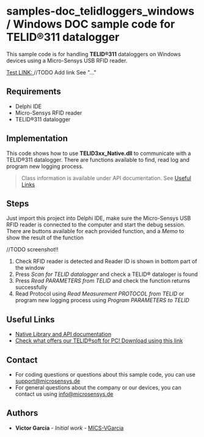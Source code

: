# samples-doc_telidloggers_windows / Windows DOC sample code for TELID®311 datalogger
This sample code is for handling **TELID®311** dataloggers on Windows devices using a Micro-Sensys USB RFID reader.

[Test LINK: ](../doc/communication-modes/spc)
//TODO Add link See "..."

## Requirements
* Delphi IDE
* Micro-Sensys RFID reader
* TELID®311 datalogger

## Implementation
This code shows how to use **TELID3xx_Native.dll** to communicate with a TELID®311 datalogger. 
There are functions available to find, read log and program new logging process.

> Class information is available under API documentation. See [Useful Links](#Useful-Links)

## Steps
Just import this project into Delphi IDE, make sure the Micro-Sensys USB RFID reader is connected to the computer and start the debug session.
There are buttons available for each provided function, and a *Memo* to show the result of the function

//TODO screenshot!!
<!--- ![Screenshot](screenshot/SampleApp_SpcControl_AndroidJava.png) --->

 1. Check RFID reader is detected and Reader ID is shown in bottom part of the window
 2. Press *Scan for TELID datalogger* and check a TELID® dataloger is found
 3. Press *Read PARAMETERS from TELID* and check the function returns successfully
 4. Read Protocol using *Read Measurement PROTOCOL from TELID* or program new logging process using *Program PARAMETERS to TELID*

## Useful Links

 - [Native Library and API documentation](https://www.microsensys.de/downloads/DevSamples/Libraries/Windows/TELID300%20-%20native%20library/)
 - [Check what offers our TELID®soft for PC! Download using this link](https://www.microsensys.de/downloads/CDContent%20TELIDsoft.zip)

## Contact

* For coding questions or questions about this sample code, you can use [support@microsensys.de](mailto:support@microsensys.de)
* For general questions about the company or our devices, you can contact us using [info@microsensys.de](mailto:info@microsensys.de)

## Authors

* **Victor Garcia** - *Initial work* - [MICS-VGarcia](https://github.com/MICS-VGarcia/)
